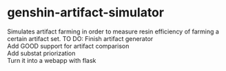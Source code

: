 # genshin-artifact-simulator
Simulates artifact farming in order to measure resin efficiency of farming a certain artifact set.
TO DO:
Finish artifact generator  
Add GOOD support for artifact comparison  
Add substat priorization  
Turn it into a webapp with flask  
